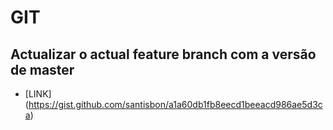 # GIT
   
 ## Actualizar o actual feature branch com a versão de master
   * [LINK] (https://gist.github.com/santisbon/a1a60db1fb8eecd1beeacd986ae5d3ca)

